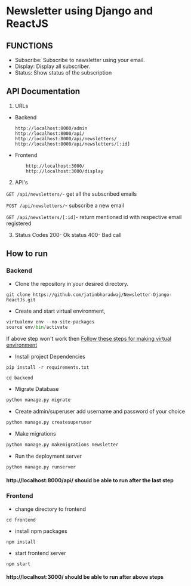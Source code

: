 # Newsletter using Django and ReactJS

## FUNCTIONS

- Subscribe: Subscribe to newsletter using your email.
- Display: Display all subscriber.
- Status: Show status of the subscription

## API Documentation

1. URLs

- Backend

  ```urls
  http://localhost:8000/admin
  http://localhost:8000/api/
  http://localhost:8000/api/newsletters/
  http://localhost:8000/api/newsletters/[:id]
  ```

- Frontend
  ```urls
      http://localhost:3000/
      http://localhost:3000/display
  ```

2. API's

`GET /api/newsletters/`- get all the subscribed emails

`POST /api/newsletters/`- subscribe a new email

`GET /api/newsletters/[:id]`- return mentioned id with
respective email registered

3. Status Codes
   200- Ok status
   400- Bad call

## How to run

### Backend

- Clone the repository in your desired directory.

```git
git clone https://github.com/jatinbharadwaj/Newsletter-Django-ReactJs.git
```

- Create and start virtual environment,

```python
virtualenv env --no-site-packages
source env/bin/activate
```

If above step won't work then
[Follow these steps for making virtual environment](https://www.javatpoint.com/django-virtual-environment-setup)

- Install project Dependencies

```shell
pip install -r requirements.txt
```

```
cd backend
```

- Migrate Database

```python
python manage.py migrate
```

- Create admin/superuser add username and password of your choice

```python
python manage.py createsuperuser
```

- Make migrations

```python
python manage.py makemigrations newsletter
```

- Run the deployment server

```python
python manage.py runserver
```

#### http://localhost:8000/api/ should be able to run after the last step

### Frontend

- change directory to frontend

```
cd frontend
```

- install npm packages

```npm
npm install
```

- start frontend server

```
npm start
```

#### http://localhost:3000/ should be able to run after above steps
